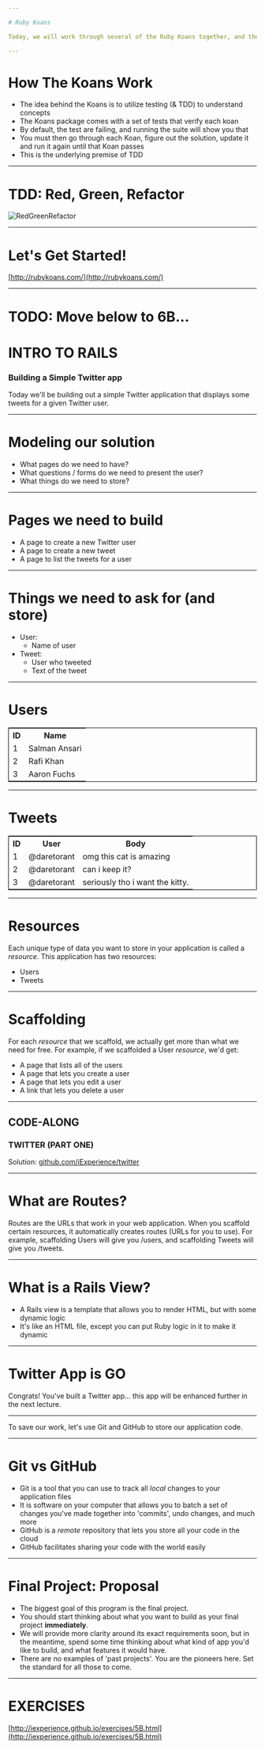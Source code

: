 ```yaml
---

# Ruby Koans

Today, we will work through several of the Ruby Koans together, and then you will work through the rest yourselves as exercises.

---
```

# How The Koans Work

* The idea behind the Koans is to utilize testing (& TDD) to understand concepts
* The Koans package comes with a set of tests that verify each koan
* By default, the test are failing, and running the suite will show you that
* You must then go through each Koan, figure out the solution, update it and run it again until that Koan passes
* This is the underlying premise of TDD

---
# TDD: Red, Green, Refactor

![RedGreenRefactor](/images/slides/red-green-refactor.png)

---
# Let's Get Started!

[http://rubykoans.com/](http://rubykoans.com/)


---

# TODO: Move below to 6B...


# INTRO TO RAILS
### Building a Simple Twitter app

Today we'll be building out a simple Twitter application that displays some tweets for a given Twitter user.

---
# Modeling our solution

* What pages do we need to have?
* What questions / forms do we need to present the user?
* What things do we need to store?

---
# Pages we need to build

* A page to create a new Twitter user
* A page to create a new tweet
* A page to list the tweets for a user

---
# Things we need to ask for (and store)

* User: 
	- Name of user
* Tweet:
	- User who tweeted
	- Text of the tweet
---
# Users

<table style="border: 1px solid black;">
<tr>
	<th>ID</th>
	<th>Name</th>
</tr>
<tr>
	<td>1</td>
	<td>Salman Ansari</td>
</tr>
<tr>
	<td>2</td>
	<td>Rafi Khan</td>
</tr>
<tr>
	<td>3</td>
	<td>Aaron Fuchs</td>
</tr>
</table>

---
# Tweets

<table style="border: 1px solid black;">
<tr>
	<th>ID</th>
	<th>User</th>
	<th>Body</th>
</tr>
<tr>
	<td>1</td>
	<td>@daretorant</td>
	<td>omg this cat is amazing</td>
</tr>
<tr>
	<td>2</td>
	<td>@daretorant</td>
	<td>can i keep it?</td>
</tr>
<tr>
	<td>3</td>
	<td>@daretorant</td>
	<td>seriously tho i want the kitty.</td>
</tr>
</table>

---

# Resources

Each unique type of data you want to store in your application is called a *resource*. This application has two resources:

* Users
* Tweets

---
# Scaffolding

For each *resource* that we scaffold, we actually get more than what we need for free. For example, if we scaffolded a User *resource*, we'd get:

* A page that lists all of the users
* A page that lets you create a user
* A page that lets you edit a user
* A link that lets you delete a user

---

## CODE-ALONG
### TWITTER (PART ONE)

Solution: [github.com/iExperience/twitter](https://github.com/iExperience/twitter/tree/8745a292a885905bae4be97a37cc8d38c40c144d)

---


# What are Routes?

Routes are the URLs that work in your web application. When you scaffold certain resources, it automatically creates routes (URLs for you to use). For example, scaffolding Users will give you /users, and scaffolding Tweets will give you /tweets.

---

# What is a Rails View?

* A Rails view is a template that allows you to render HTML, but with some dynamic logic
* It's like an HTML file, except you can put Ruby logic in it to make it dynamic

---

# Twitter App is GO

Congrats! You've built a Twitter app... this app will be enhanced further in the next lecture.

---

To save our work, let's use Git and GitHub to store our application code.

---

# Git vs GitHub

- Git is a tool that you can use to track all *local* changes to your application files
- It is software on your computer that allows you to batch a set of changes you've made together into 'commits', undo changes, and much more
- GitHub is a *remote* repository that lets you store all your code in the cloud
- GitHub facilitates sharing your code with the world easily

---

# Final Project: Proposal

* The biggest goal of this program is the final project. 
* You should start thinking about what you want to build as your final project __immediately__. 
* We will provide more clarity around its exact requirements soon, but in the meantime, spend some time thinking about what kind of app you'd like to build, and what features it would have.
* There are no examples of 'past projects'. You are the pioneers here. Set the standard for all those to come.

---

# EXERCISES

[http://iexperience.github.io/exercises/5B.html](http://iexperience.github.io/exercises/5B.html)